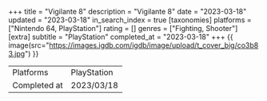 +++
title = "Vigilante 8"
description = "Vigilante 8"
date = "2023-03-18"
updated = "2023-03-18"
in_search_index = true
[taxonomies]
platforms = ["Nintendo 64, PlayStation"]
rating = []
genres = ["Fighting, Shooter"]
[extra]
subtitle = "PlayStation"
completed_at = "2023-03-18"
+++
{{ image(src="https://images.igdb.com/igdb/image/upload/t_cover_big/co3b83.jpg") }}

|              |            |
| ------------ | ---------- |
| Platforms    | PlayStation |
| Completed at | 2023/03/18 |

